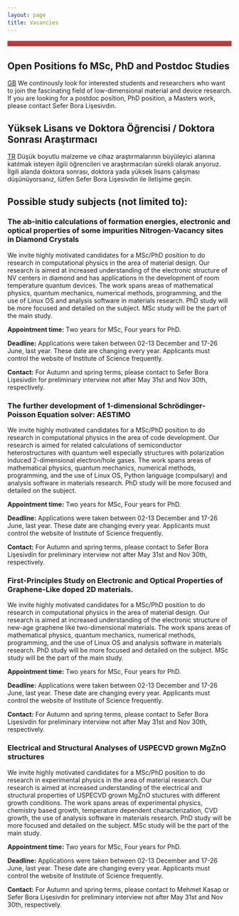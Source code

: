 ```yaml
---
layout: page
title: Vacancies
---
```


![Image](files/ribbon.png)

## Open Positions fo MSc, PhD and Postdoc Studies

[GB](https://github.com/madebybowtie/FlagKit/raw/master/Assets/PNG/GB.png) We continously look for interested students and researchers who want to join the fascinating field of low-dimensional material and device research. If you are looking for a postdoc position, PhD position, a Masters work, please contact Sefer Bora Lişesivdin.

## Yüksek Lisans ve Doktora Öğrencisi / Doktora Sonrası Araştırmacı

[TR](https://github.com/madebybowtie/FlagKit/raw/master/Assets/PNG/TR.png) Düşük boyutlu malzeme ve cihaz araştırmalarının büyüleyici alanına katılmak isteyen ilgili öğrencileri ve araştırmacıları sürekli olarak arıyoruz. İlgili alanda doktora sonrası, doktora  yada yüksek lisans çalışması düşünüyorsanız, lütfen Sefer Bora Lişesivdin ile iletişime geçin.

## Possible study subjects (not limited to):

### The ab-initio calculations of formation energies, electronic and optical properties of some impurities Nitrogen-Vacancy sites in Diamond Crystals

We invite highly motivated candidates for a MSc/PhD position to do research in computational physics in the area of material design. Our research is aimed at increased understanding of the electronic structure of NV centers in diamond and has applications in the development of room temperature quantum devices. The work spans areas of mathematical physics, quantum mechanics, numerical methods, programming, and the use of Linux OS and analysis software in materials research.  PhD study will be more focused and detailed on the subject. MSc study will be the part of the main study.

**Appointment time:** Two years for MSc, Four years for PhD.

**Deadline:** Applications were  taken between  02-13 December and 17-26 June, last year. These date are changing every year. Applicants must control the website of Institute of Science frequently.

**Contact:** For Autumn and spring terms, please contact to Sefer Bora Lişesivdin for preliminary interview not after May 31st and Nov 30th, respectively. 

### The further development of 1-dimensional Schrödinger-Poisson Equation solver: AESTIMO

We invite highly motivated candidates for a MSc/PhD position to do research in computational physics in the area of code development. Our research is aimed for related calculations of semiconductor heterostructures with quantum well  especially structures with polarization induced 2-dimensional electron/hole gases.  The work spans areas of mathematical physics, quantum mechanics, numerical methods, programming, and the use of Linux OS, Python language (compulsary) and analysis software in materials research.  PhD study will be more focused and detailed on the subject.

**Appointment time:** Two years for MSc, Four years for PhD.

**Deadline:** Applications were  taken between  02-13 December and 17-26 June, last year. These date are changing every year. Applicants must control the website of Institute of Science frequently.

**Contact:** For Autumn and spring terms, please contact to Sefer Bora Lişesivdin for preliminary interview not after May 31st and Nov 30th, respectively. 

### First-Principles Study on Electronic and Optical Properties of Graphene-Like doped 2D  materials.

We invite highly motivated candidates for a MSc/PhD position to do research in computational physics in the area of material design. Our research is aimed at increased understanding of the electronic structure of new-age graphene like two-dimensional materials. The work spans areas of mathematical physics, quantum mechanics, numerical methods, programming, and the use of Linux OS and analysis software in materials research.  PhD study will be more focused and detailed on the subject. MSc study will be the part of the main study.

**Appointment time:** Two years for MSc, Four years for PhD.

**Deadline:** Applications were  taken between  02-13 December and 17-26 June, last year. These date are changing every year. Applicants must control the website of Institute of Science frequently.

**Contact:** For Autumn and spring terms, please contact to Sefer Bora Lişesivdin for preliminary interview not after May 31st and Nov 30th, respectively. 

### Electrical and Structural Analyses of USPECVD grown MgZnO structures

We invite highly motivated candidates for a MSc/PhD position to do research in experimental physics in the area of material research. Our research is aimed at increased understanding of the electrical and structural properties of USPECVD grown MgZnO stuctures with different growth conditions. The work spans areas of experimental physics, chemistry based growth, temperature dependent characterization, CVD growth, the use of analysis software in materials research.  PhD study will be more focused and detailed on the subject. MSc study will be the part of the main study.

**Appointment time:** Two years for MSc, Four years for PhD.

**Deadline:** Applications were  taken between  02-13 December and 17-26 June, last year. These date are changing every year. Applicants must control the website of Institute of Science frequently.

**Contact:** For Autumn and spring terms, please contact to Mehmet Kasap or Sefer Bora Lişesivdin for preliminary interview not after May 31st and Nov 30th, respectively. 
